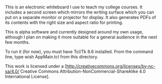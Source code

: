 This is an electronic whiteboard I use to teach my college courses.
It includes a second screen which mirrors the writing surface which
you can put on a separate monitor or projector for display.  It also
generates PDFs of its contents with the right size and aspect ratio
for printing.

This is alpha software and currently designed around my own usage,
although I plan on making it more suitable for a general audience in
the next few months.

To run it (for now), you must have Tcl/Tk 8.6 installed.  From the
command line, type
    wish AppMain.tcl
from this directory.

This work is licensed under a
[http://creativecommons.org/licenses/by-nc-sa/4.0/ Creative Commons Attribution-NonCommercial-ShareAlike 4.0 International License].
